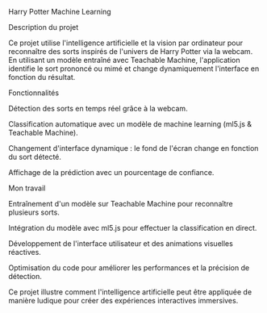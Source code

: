 Harry Potter Machine Learning

Description du projet

Ce projet utilise l'intelligence artificielle et la vision par ordinateur pour reconnaître des sorts inspirés de l'univers de Harry Potter via la webcam. En utilisant un modèle entraîné avec Teachable Machine, l'application identifie le sort prononcé ou mimé et change dynamiquement l'interface en fonction du résultat.

Fonctionnalités

Détection des sorts en temps réel grâce à la webcam.

Classification automatique avec un modèle de machine learning (ml5.js & Teachable Machine).

Changement d'interface dynamique : le fond de l'écran change en fonction du sort détecté.

Affichage de la prédiction avec un pourcentage de confiance.

Mon travail

Entraînement d'un modèle sur Teachable Machine pour reconnaître plusieurs sorts.

Intégration du modèle avec ml5.js pour effectuer la classification en direct.

Développement de l'interface utilisateur et des animations visuelles réactives.

Optimisation du code pour améliorer les performances et la précision de détection.

Ce projet illustre comment l'intelligence artificielle peut être appliquée de manière ludique pour créer des expériences interactives immersives. 
